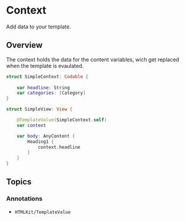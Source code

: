 # Context

Add data to your template.

## Overview

The context holds the data for the content variables, wich get replaced when the template is evaulated.

```swift
struct SimpleContext: Codable {
    
    var headline: String
    var categories: [Category]
}
```

```swift
struct SimpleView: View {

    @TemplateValue(SimpleContext.self)
    var context

    var body: AnyContent {
        Heading1 {
            context.headline
        }
    }
}
```

## Topics

### Annotations

- ``HTMLKit/TemplateValue``
